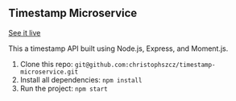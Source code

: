 ## Timestamp Microservice

[See it live](https://agile-fortress-43924.herokuapp.com)

This a timestamp API built using Node.js, Express, and Moment.js.

1. Clone this repo: `git@github.com:christophszcz/timestamp-microservice.git`
2. Install all dependencies: `npm install`
3. Run the project: `npm start`
